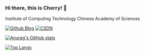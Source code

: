 ### Hi there, this is Cherry! 👋

<!--
**CherryYang05/CherryYang05** is a ✨ _special_ ✨ repository because its `README.md` (this file) appears on your GitHub profile.

Here are some ideas to get you started:

- 🔭 I’m currently working on ...
- 🌱 I’m currently learning ...
- 👯 I’m looking to collaborate on ...
- 🤔 I’m looking for help with ...
- 💬 Ask me about ...
- 📫 How to reach me: ...
- 😄 Pronouns: ...
- ⚡ Fun fact: ...
-->

Institute of Computing Technology Chinese Academy of Sciences

[![Github Blog](https://img.shields.io/badge/Github-Blog-blue)](https://cherryyang05.github.io/hexo-blo/)
[![CSDN](https://img.shields.io/badge/CSDN-Blog-red)](https://blog.csdn.net/qq_42650988)
<!--[![cnblog](https://img.shields.io/badge/%E5%8D%9A%E5%AE%A2%E5%9B%AD-Blog-brightgreen)](https://www.cnblogs.com/CherryYang/)-->

<!-- Github 统计卡片 -->
[![Anurag's GitHub stats](https://github-readme-stats.vercel.app/api?username=CherryYang05&count_private=true&show_icons=true&theme=onedark)](https://github.com/anuraghazra/github-readme-stats)

[![Top Langs](https://github-readme-stats.vercel.app/api/top-langs/?username=CherryYang05)](https://github.com/anuraghazra/github-readme-stats)

<!-- 更多置顶仓库 -->
<!-- [![Readme Card](https://github-readme-stats.vercel.app/api/pin/?username=CherryYang&repo=github-readme-stats)](https://github.com/anuraghazra/github-readme-stats) -->
